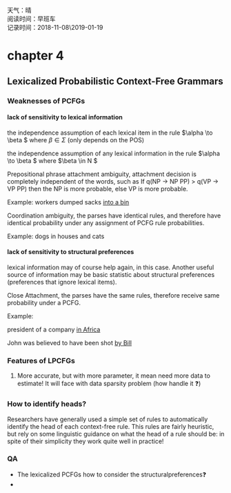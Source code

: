 天气：晴  
阅读时间：早班车<br>记录时间：2018-11-08\2019-01-19

# chapter 4

## Lexicalized Probabilistic Context-Free Grammars

### Weaknesses of PCFGs

#### lack of sensitivity to lexical information

the independence assumption of each lexical item in the rule $\alpha \to \beta $ where $\beta \in \Sigma$ (only depends on the POS)

the independence assumption of any lexical information in the rule $\alpha \to \beta $ where $\beta \in N $



Prepositional phrase attachment  ambiguity, attachment decision is completely independent of the words, such as If q(NP $\rightarrow$ NP PP) > q(VP $\rightarrow$ VP PP) then the NP is more probable, else VP is more probable.

Example: workers dumped sacks <u>into a bin</u>

Coordination ambiguity, the parses have identical rules, and therefore have identical probability under any assignment of PCFG rule probabilities.

Example: dogs in houses and cats

#### lack of sensitivity to structural preferences

lexical information may of course help again, in this case. Another useful source of information may be basic statistic about structural preferences (preferences that ignore lexical items).



Close Attachment, the parses have the same rules, therefore receive same probability under a PCFG.

Example: 

president of a company <u>in Africa</u>

John was believed to have been shot <u>by Bill</u>



### Features of LPCFGs

1. More accurate, but with more parameter, it mean need more data to estimate! It will face with data sparsity problem (how handle it :question:)


### How to identify heads?

Researchers have generally used a simple set of rules to automatically identify the head of each context-free rule. This rules are fairly heuristic, but rely on some linguistic guidance on what the head of a rule should be: in spite of their simplicity they work quite well in practice!





### QA

+ The lexicalized PCFGs how to consider​ the​ structural​ preferences:question:
+ 























